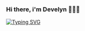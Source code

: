 ### Hi there, i'm Develyn 👋👋👋

[![Typing SVG](https://readme-typing-svg.herokuapp.com?color=%2336BCF7&lines=Cryptography+is+our+future)](https://git.io/typing-svg)
